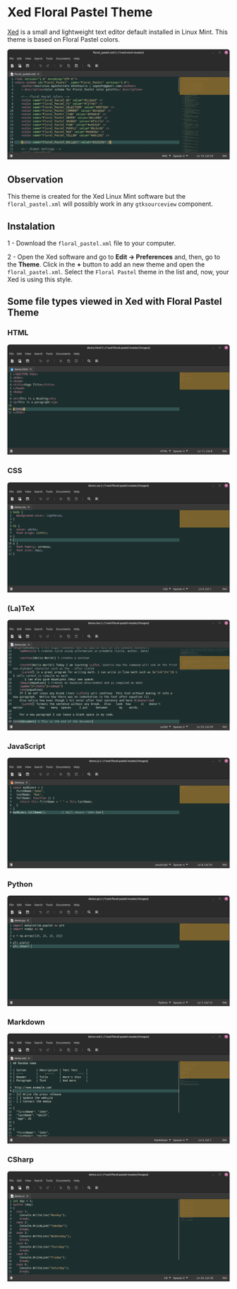 # Xed Floral Pastel Theme

[Xed](https://github.com/linuxmint/xed) is a small and lightweight text editor default installed in Linux Mint. This theme is based on Floral Pastel colors.

<div align="center">
    <img src="images/demo_floral_pastel.png">
</div>

## Observation

This theme is created for the Xed Linux Mint software but the `floral_pastel.xml` will possibly work in any `gtksourceview` component.

## Instalation

1 - Download the `floral_pastel.xml` file to your computer.

2 - Open the Xed software and go to **Edit -> Preferences** and, then, go to the **Theme**. Click in the **+** button to add an new theme and open the `floral_pastel.xml`. Select the `Floral Pastel` theme in the list and, now, your Xed is using this style.

## Some file types viewed in Xed with Floral Pastel Theme

### HTML

<div align="center">
    <img src="images/formats/html.png" />
</div>

### CSS

<div align="center">
    <img src="images/formats/css.png" />
</div>

### (La)TeX

<div align="center">
    <img src="images/formats/tex.png" />
</div>

### JavaScript

<div align="center">
    <img src="images/formats/js.png" />
</div>

### Python

<div align="center">
    <img src="images/formats/py.png" />
</div>

### Markdown

<div align="center">
    <img src="images/formats/md.png" />
</div>

### CSharp

<div align="center">
    <img src="images/formats/cs.png" />
</div>
